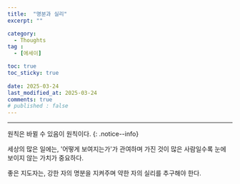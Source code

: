 ```yaml
---
title:  "명분과 실리" 
excerpt: ""

category:
  - Thoughts
tag :
  - [에세이]

toc: true
toc_sticky: true
 
date: 2025-03-24
last_modified_at: 2025-03-24
comments: true
# published : false
---
```


---

원칙은 바뀔 수 있음이 원칙이다.
{: .notice--info}

세상의 많은 일에는, '어떻게 보여지는가'가 관여하며 가진 것이 많은 사람일수록 눈에 보이지 않는 가치가 중요하다.

좋은 지도자는, 강한 자의 명분을 지켜주며 약한 자의 실리를 추구해야 한다.